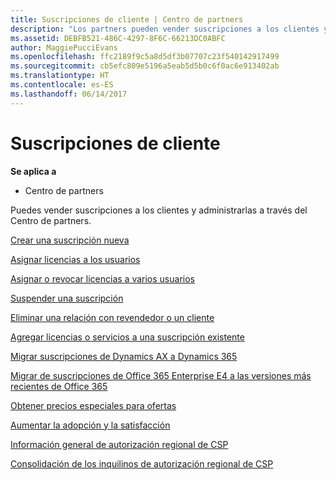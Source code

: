 ```yaml
---
title: Suscripciones de cliente | Centro de partners
description: "Los partners pueden vender suscripciones a los clientes y administrarlas a través del Centro de partners."
ms.assetid: DEBFB521-486C-4297-8F6C-66213DC0ABFC
author: MaggiePucciEvans
ms.openlocfilehash: ffc2189f9c5a8d5df3b07707c23f540142917499
ms.sourcegitcommit: cb5efc809e5196a5eab5d5b0c6f0ac6e913402ab
ms.translationtype: HT
ms.contentlocale: es-ES
ms.lasthandoff: 06/14/2017
---
```

# <a name="customer-subscriptions"></a>Suscripciones de cliente

**Se aplica a**

-  Centro de partners

Puedes vender suscripciones a los clientes y administrarlas a través del Centro de partners. 

[Crear una suscripción nueva](create-a-new-subscription.md)

[Asignar licencias a los usuarios](assign-licenses-to-users.md)

[Asignar o revocar licencias a varios usuarios](bulk-license-provisioning-for-multiple-users.md)

[Suspender una suscripción](suspend-a-subscription.md)

[Eliminar una relación con revendedor o un cliente](remove-a-relationship.md)

[Agregar licencias o servicios a una suscripción existente](add-licenses-or-services-to-an-existing-subscription.md)

[Migrar suscripciones de Dynamics AX a Dynamics 365](manual-subscription-migration.md)

[Migrar de suscripciones de Office 365 Enterprise E4 a las versiones más recientes de Office 365](migrate-office365-e4-subscriptions-to-newer-versions.md)

[Obtener precios especiales para ofertas](get-special-pricing-for-offers.md)

[Aumentar la adopción y la satisfacción](increasing-adoption-and-satisfaction.md)

[Información general de autorización regional de CSP](regional-authorization-overview.md)

[Consolidación de los inquilinos de autorización regional de CSP](csp-regional-authorization-tenant-consolidation.md)

 

 



